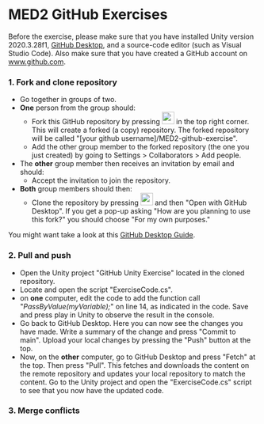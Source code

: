# MED2 GitHub Exercises

Before the exercise, please make sure that you have installed Unity version 2020.3.28f1, [GitHub Desktop](https://desktop.github.com), and a source-code editor (such as Visual Studio Code). Also make sure that you have created a GitHub account on www.github.com.

### 1. Fork and clone repository
- Go together in groups of two.
- **One** person from the group should:
  - Fork this GitHub repository by pressing <img src="https://github.com/malteerasmussen/MED2-github-exercise/blob/main/Fork%20button.png" height="25"> in the top right corner. This will create a forked (a copy) repository. 
  The forked repository will be called "[your github username]/MED2-github-exercise".
  - Add the other group member to the forked repository (the one you just created) by going to Settings > Collaborators > Add people.
- The **other** group member then receives an invitation by email and should:
  - Accept the invitation to join the repository.
- **Both** group members should then:
  - Clone the repository by pressing <img src="https://github.com/malteerasmussen/MED2-github-exercise/blob/main/Code%20button.png" height="25"> and then "Open with GitHub Desktop". If you get a pop-up asking "How are you planning to use this fork?" you should choose "For my own purposes."

You might want take a look at this [GitHub Desktop Guide](https://docs.github.com/en/desktop/installing-and-configuring-github-desktop/overview/creating-your-first-repository-using-github-desktop).

### 2. Pull and push
- Open the Unity project "GitHub Unity Exercise" located in the cloned repository.
- Locate and open the script "ExerciseCode.cs".
- on **one** computer, edit the code to add the function call "<em>PassByValue(myVariable);</em>" on line 14, as indicated in the code. Save and press play in Unity to observe the result in the console.
- Go back to GitHub Desktop. Here you can now see the changes you have made. Write a summary of the change and press "Commit to main". Upload your local changes by pressing the "Push" button at the top.
- Now, on the **other** computer, go to GitHub Desktop and press "Fetch" at the top. Then press "Pull". This fetches and downloads the content on the remote repository and updates your local repository to match the content. Go to the Unity project and open the "ExerciseCode.cs" script to see that you now have the updated code.

### 3. Merge conflicts
